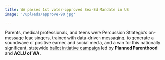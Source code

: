 ```yaml
---
title: WA passes 1st voter-approved Sex-Ed Mandate in US
image: '/uploads/approve-90.jpg'

---
```

Parents, medical professionals, and teens were Percussion Strategic’s on-message lead singers, trained with data-driven messaging, to generate a soundwave of positive earned and social media, and a win for this nationally significant, statewide [ballot initiative campaign](https://www.approve90wa.org/) led by **Planned Parenthood** and **ACLU of WA.**